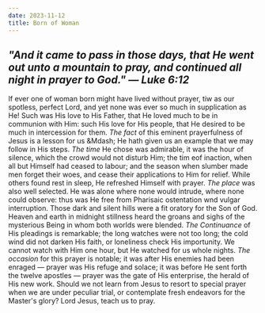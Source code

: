 ```yaml
---
date: 2023-11-12
title: Born of Woman
---
```

## __*"And it came to pass in those days, that He went out unto a mountain to pray, and continued all night in prayer to God."  &mdash; Luke 6:12*__

If ever one of woman born might have lived without prayer, tiw as our spotless, perfect Lord, and yet none was ever so much in supplication as He!  Such was His love to His Father, that He loved much to be in communion with Him: such His love for His people, that He desired to be much in intercession for them.  *The fact* of this eminent prayerfulness of Jesus is a lesson for us &Mdash; He hath given us an example that we may follow in His steps.  *The time* He chose was admirable, it was the hour of silence, which the crowd would not disturb Him; the tim eof inaction, when all but Himself had ceased to labour; and the season when slumber made men forget their woes, and cease their applications to Him for relief.  While others found rest in sleep, He refreshed Himself with prayer.  *The place* was also well selected.  He was alone where none would intrude, where none could observe: thus was He free from Pharisaic ostentation wnd vulgar interruption.  Those dark and silent hills were a fit oratory for the Son of God.  Heaven and earth in midnight stillness heard the groans and sighs of the mysterious Being in whom both worlds were blended.  *The Continuance* of His pleadings is remarkable; the long watches were not too long; the cold wind did not darken His faith, or loneliness check His importunity.  We cannot watch with Him one hour, but He watched for us whole nights.  *The occasion* for this prayer is notable; it was after His enemies had been enraged &mdash; prayer was His refuge and solace; it was before He sent forth the twelve apostles &mdash; prayer was the gate of His enterprise, the herald of His new work.  Should we not learn from Jesus to resort to special prayer when we are under peculiar trial, or contemplate fresh endeavors for the Master's glory?  Lord Jesus, teach us to pray.
